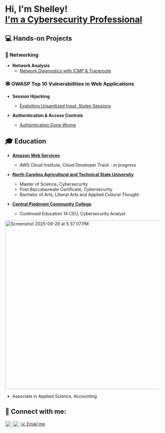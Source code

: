 <h1>Hi, I'm Shelley! <br/><a href="https://www.linkedin.com/in/shelleysearcy/">I'm a Cybersecurity Professional</a></h1>

<h2>💻 Hands-on Projects</h2>

<h3>🛜 Networking</h3>

- <b>Network Analysis</b>
  - [Network Diagnostics with ICMP & Traceroute](https://github.com/CTRLShelley/Network-Packet-Analysis)


<h3>🕸️ OWASP Top 10 Vulnerabilities in Web Applications</h3>

- <b>Session Hijacking</b>
  - [Exploiting Unsanitized Input: Stolen Sessions](https://github.com/CTRLShelley/Session-Hijacking)

- <b>Authentication & Access Controls</b>
  - [Authentication Done Wrong](https://github.com/CTRLShelley/Access-Controls)


<h2> 🎓 Education</h2>

- [<b>Amazon Web Services</b>](https://aws.amazon.com/?nc2=h_home)
  - AWS Cloud Institute, Cloud Developer Track - <i>in progress</i>


- <b>[North Carolina Agricultural and Technical State University</b>](https://www.ncat.edu)
  - Master of Science, Cybersecurity
  - Post Baccalaureate Certificate, Cybersecurity
  - Bachelor of Arts, Liberal Arts and Applied Cultural Thought


- [<b>Central Piedmont Community College</b>](https://www.cpcc.edu)
  - Continued Education 14 CEU, Cybersecurity Analyst
<img width="711" height="548" alt="Screenshot 2025-09-29 at 5 37 07 PM" src="https://github.com/user-attachments/assets/ed1c115d-faea-42c2-8c1e-5afebaceebe7" />


  - Associate in Applied Science, Accounting

<h2> 🤳 Connect with me:</h2>

[<img align="left" alt="CTRLShelley | YouTube" width="22px" src="https://cdn.jsdelivr.net/npm/simple-icons@v3/icons/youtube.svg" />][youtube]
[<img align="left" alt="Shelley Searcy | LinkedIn" width="22px" src="https://cdn.jsdelivr.net/npm/simple-icons@v3/icons/linkedin.svg" />][linkedin]

[youtube]: https://www.youtube.com/@CTRLShelley
[linkedin]: https://linkedin.com/in/shelleysearcy/
<a href="mailto:shelleysearcy@aol.com"> ✉️ Email me</a>
